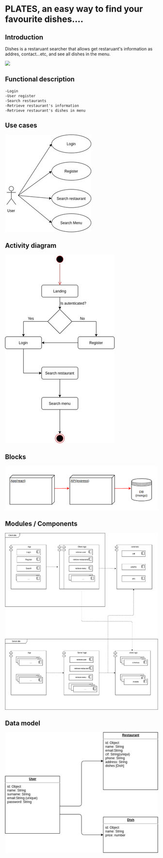 # PLATES, an easy way to find your favourite dishes....


## Introduction 
 
 Dishes is a restaruant searcher that allows get restaruant's information as addres, contact...etc, and see all dishes in the menu.

 ![](https://media.giphy.com/media/7JzHsh3UTip20/giphy.gif)


## Functional description

    -Login
    -User register
    -Search restaurants
    -Retrieve restaurant's information 
    -Retrieve restaurant's dishes in menu


## Use cases

![](./images/dishes-use-cases.jpg)

## Activity diagram
![](./images/dishes-activity-diagram.jpg)

## Blocks

![](./images/block-diagram.png)

## Modules / Components

![](./images/dishes-modules-components.jpg)

## Data model

![](./images/dishes-data-model.jpg)


